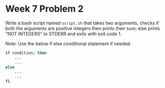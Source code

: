 # Week 7 Problem 2

Write a bash script named ` script.sh ` that takes two arguments, checks if both the arguments are positive integers then prints their sum; else prints "NOT INTEGERS" to STDERR and exits with exit code 1.

Note: Use the below if else conditional statement if needed.

```bash
if condition; then
	...
	...
else
	...
	...
fi
```
